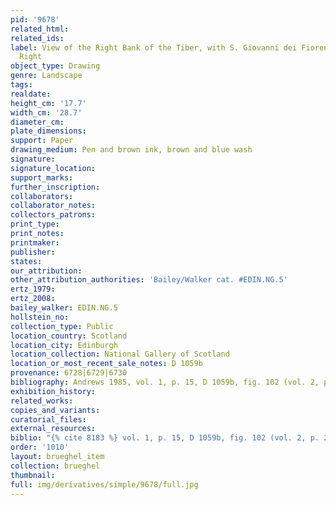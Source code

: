 ```yaml
---
pid: '9678'
related_html: 
related_ids: 
label: View of the Right Bank of the Tiber, with S. Giovanni dei Fiorentini on the
  Right
object_type: Drawing
genre: Landscape
tags: 
realdate: 
height_cm: '17.7'
width_cm: '28.7'
diameter_cm: 
plate_dimensions: 
support: Paper
drawing_medium: Pen and brown ink, brown and blue wash
signature: 
signature_location: 
support_marks: 
further_inscription: 
collaborators: 
collaborator_notes: 
collectors_patrons: 
print_type: 
print_notes: 
printmaker: 
publisher: 
states: 
our_attribution: 
other_attribution_authorities: 'Bailey/Walker cat. #EDIN.NG.5'
ertz_1979: 
ertz_2008: 
bailey_walker: EDIN.NG.5
hollstein_no: 
collection_type: Public
location_country: Scotland
location_city: Edinburgh
location_collection: National Gallery of Scotland
location_or_most_recent_sale_notes: D 1059b
provenance: 6728|6729|6730
bibliography: Andrews 1985, vol. 1, p. 15, D 1059b, fig. 102 (vol. 2, p. 25)
exhibition_history: 
related_works: 
copies_and_variants: 
curatorial_files: 
external_resources: 
biblio: "{% cite 8183 %} vol. 1, p. 15, D 1059b, fig. 102 (vol. 2, p. 25)"
order: '1010'
layout: brueghel_item
collection: brueghel
thumbnail: 
full: img/derivatives/simple/9678/full.jpg
---
```

